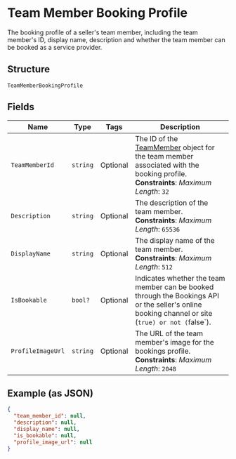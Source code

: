 
# Team Member Booking Profile

The booking profile of a seller's team member, including the team member's ID, display name, description and whether the team member can be booked as a service provider.

## Structure

`TeamMemberBookingProfile`

## Fields

| Name | Type | Tags | Description |
|  --- | --- | --- | --- |
| `TeamMemberId` | `string` | Optional | The ID of the [TeamMember](../../doc/models/team-member.md) object for the team member associated with the booking profile.<br>**Constraints**: *Maximum Length*: `32` |
| `Description` | `string` | Optional | The description of the team member.<br>**Constraints**: *Maximum Length*: `65536` |
| `DisplayName` | `string` | Optional | The display name of the team member.<br>**Constraints**: *Maximum Length*: `512` |
| `IsBookable` | `bool?` | Optional | Indicates whether the team member can be booked through the Bookings API or the seller's online booking channel or site (`true) or not (`false`). |
| `ProfileImageUrl` | `string` | Optional | The URL of the team member's image for the bookings profile.<br>**Constraints**: *Maximum Length*: `2048` |

## Example (as JSON)

```json
{
  "team_member_id": null,
  "description": null,
  "display_name": null,
  "is_bookable": null,
  "profile_image_url": null
}
```

